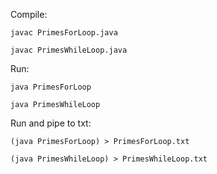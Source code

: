 Compile:

`javac PrimesForLoop.java`


`javac PrimesWhileLoop.java`


Run:

`java PrimesForLoop`

`java PrimesWhileLoop`


Run and pipe to txt:

`(java PrimesForLoop) > PrimesForLoop.txt`

`(java PrimesWhileLoop) > PrimesWhileLoop.txt`